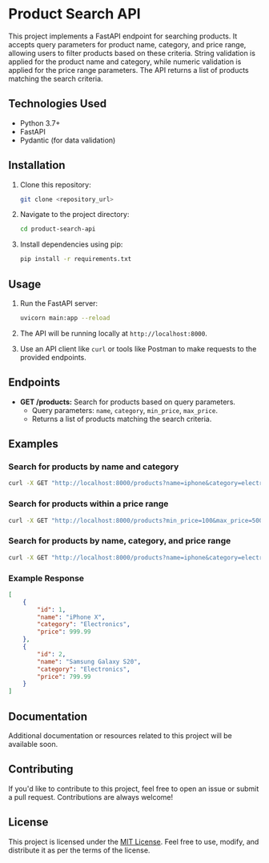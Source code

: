 # Product Search API

This project implements a FastAPI endpoint for searching products. It accepts query parameters for product name, category, and price range, allowing users to filter products based on these criteria. String validation is applied for the product name and category, while numeric validation is applied for the price range parameters. The API returns a list of products matching the search criteria.

## Technologies Used

- Python 3.7+
- FastAPI
- Pydantic (for data validation)

## Installation

1. Clone this repository:

    ```bash
    git clone <repository_url>
    ```

2. Navigate to the project directory:

    ```bash
    cd product-search-api
    ```

3. Install dependencies using pip:

    ```bash
    pip install -r requirements.txt
    ```

## Usage

1. Run the FastAPI server:

    ```bash
    uvicorn main:app --reload
    ```

2. The API will be running locally at `http://localhost:8000`.

3. Use an API client like `curl` or tools like Postman to make requests to the provided endpoints.

## Endpoints

- **GET /products:** Search for products based on query parameters.
    - Query parameters: `name`, `category`, `min_price`, `max_price`.
    - Returns a list of products matching the search criteria.

## Examples

### Search for products by name and category

```bash
curl -X GET "http://localhost:8000/products?name=iphone&category=electronics"
```

### Search for products within a price range

```bash
curl -X GET "http://localhost:8000/products?min_price=100&max_price=500"
```

### Search for products by name, category, and price range

```bash
curl -X GET "http://localhost:8000/products?name=iphone&category=electronics&min_price=100&max_price=500"
```

### Example Response

```json
[
    {
        "id": 1,
        "name": "iPhone X",
        "category": "Electronics",
        "price": 999.99
    },
    {
        "id": 2,
        "name": "Samsung Galaxy S20",
        "category": "Electronics",
        "price": 799.99
    }
]
```

## Documentation

Additional documentation or resources related to this project will be available soon.

## Contributing

If you'd like to contribute to this project, feel free to open an issue or submit a pull request. Contributions are always welcome!

## License

This project is licensed under the [MIT License](LICENSE). Feel free to use, modify, and distribute it as per the terms of the license.